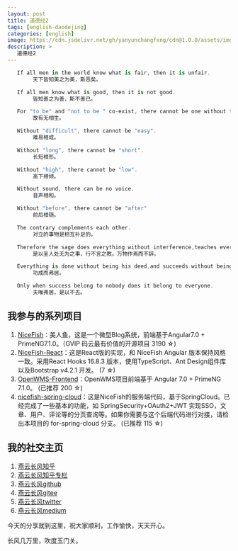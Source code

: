 ```yaml
---
layout: post
title: 道德经2
tags: [english-daodejing]
categories: [english]
image: https://cdn.jsdelivr.net/gh/yanyunchangfeng/cdn@1.0.0/assets/img/blog/english-grammer/english-grammer-cover5.png
description: >
   道德经2
---
```

 ```swift
    If all men in the world know what is fair, then it is unfair. 
         天下皆知美之为美，斯恶矣。
 ```
 ```swift
    If all men know what is good, then it is not good. 
         皆知善之为善，斯不善已。
 ```
 ```swift
    For "to be" and "not to be " co-exist, there cannot be one without the other.
         故有无相生。
 ```
 ```swift
    Without "difficult", there cannot be "easy".
         难易相成。
 ```
 ```swift
    Without "long", there cannot be "short".
         长短相形。
 ```
 ```swift
    Without "high", there cannot be "low".
         高下相倾。
 ```
 ```swift
    Without sound, there can be no voice.
         音声相和。
 ```
 ```swift
    Without "before", there cannot be "after"
         前后相随。
 ```
 ```swift
    The contrary complements each other. 
         对立的事物是相互补足的。
 ```
 ```swift
    Therefore the sage does everything without interference,teaches everyont without persuasion,and lets everything begin uninitiated grouw unpossessed.
         是以圣人处无为之事，行不言之教。万物作焉而不辞。
 ```
 ```swift
    Everything is done without being his deed,and succeeds without being his success.
         功成而弗居。
 ```
 ```swift
    Only when success belong to nobody does it belong to everyone.
         夫唯弗居，是以不去。
 ```



## 我参与的系列项目

1. [NiceFish]( https://gitee.com/mumu-osc/NiceFish)：美人鱼，这是一个微型Blog系统，前端基于Angular7.0 + PrimeNG7.1.0。（GVIP 码云最有价值的开源项目 3190 ☆)
2. [NiceFish-React]( https://github.com/damoqiongqiu/NiceFish-React)：这是React版的实现，和 NiceFish Angular 版本保持风格一致。采用React Hooks 16.8.3 版本，使用TypeScript、Ant Design组件库以及Bootstrap v4.2.1 开发。  (7 ☆)
3. [OpenWMS-Frontend](https://gitee.com/mumu-osc/OpenWMS-Frontend)：OpenWMS项目前端基于 Angular 7.0 + PrimeNG 7.1.0。  (已推荐 200 ☆)
4. [nicefish-spring-cloud](https://gitee.com/mumu-osc/nicefish-spring-cloud)：这是NiceFish的服务端代码，基于SpringCloud。已经完成了一些基本的功能，如 SpringSecurity+OAuth2+JWT 实现SSO，文章、用户、评论等的分页查询等。如果你需要与这个后端代码进行对接，请检出本项目的 for-spring-cloud 分支。 (已推荐 115 ☆)

## 我的社交主页  

1. [燕云长风知乎](https://zhihu.com/people/hbxyxuxiaodong)  
2. [燕云长风知乎专栏](https://zhuanlan.zhihu.com/yanyunchangfeng)  
3. [燕云长风github](https://github.com/yanyunchangfeng)  
4. [燕云长风gitee](https://gitee.com/yanyunchangfeng)  
5. [燕云长风twitter](https://twitter.com/yanyunchangfeng)  
6. [燕云长风medium](https://medium.com/@yanyunchangfeng) 

今天的分享就到这里，祝大家顺利，工作愉快，天天开心。

长风几万里，吹度玉门关。